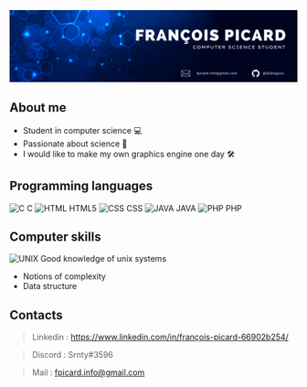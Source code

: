![Banner](https://raw.githubusercontent.com/d2dragono/d2dragono/main/github_banniere.gif)

## About me

- Student in computer science 💻
- Passionate about science 🧪
- I would like to make my own graphics engine one day 🛠

## Programming languages
![C]() C
![HTML]() HTML5
![CSS]() CSS
![JAVA]() JAVA
![PHP]() PHP

## Computer skills
![UNIX]() Good knowledge of unix systems
- Notions of complexity
- Data structure

## Contacts
> Linkedin : https://www.linkedin.com/in/françois-picard-66902b254/

> Discord : Srnty#3596

> Mail : fpicard.info@gmail.com
